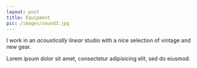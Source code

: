 ```yaml
---
layout: post
title: Equipment
pic: /images/sound3.jpg
---
```


I work in an _acoustically linear_ studio with a nice selection of vintage and new gear.

Lorem ipsum dolor sit amet, consectetur adipisicing elit, sed do eiusmod.
